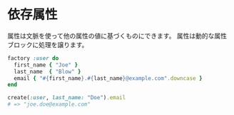# 依存属性

属性は文脈を使って他の属性の値に基づくものにできます。
属性は動的な属性ブロックに処理を譲ります。

```ruby
factory :user do
  first_name { "Joe" }
  last_name  { "Blow" }
  email { "#{first_name}.#{last_name}@example.com".downcase }
end

create(:user, last_name: "Doe").email
# => "joe.doe@example.com"
```
